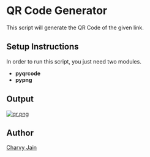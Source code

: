 # QR Code Generator

This script will generate the QR Code of the given link.

## Setup Instructions

In order to run this script, you just need two modules.
- **pyqrcode**
- **pypng**

## Output

[![qr.png](https://i.postimg.cc/76nTB6CN/qr.png)](https://postimg.cc/Kk4zjmDK)

## Author

[Charvy Jain](https://github.com/CharvyJain)
